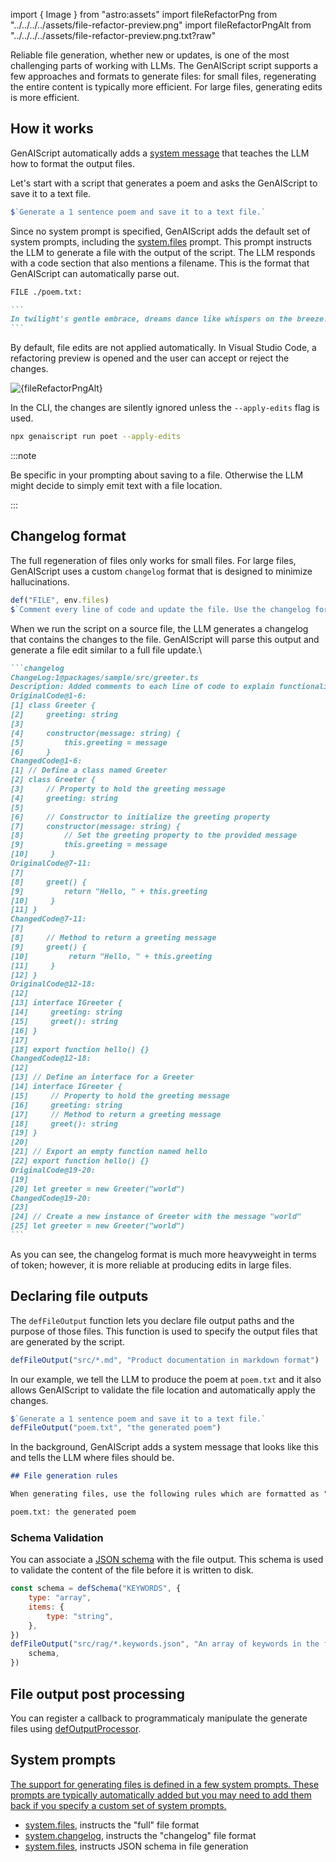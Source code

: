 import { Image } from "astro:assets"
import fileRefactorPng from "../../../../assets/file-refactor-preview.png"
import fileRefactorPngAlt from "../../../../assets/file-refactor-preview.png.txt?raw"

Reliable file generation, whether new or updates, is one of the most challenging parts of working with LLMs. The GenAIScript script supports a few approaches and formats to generate files: for small files, regenerating the entire content is typically more efficient.
For large files, generating edits is more efficient.

## How it works

GenAIScript automatically adds a [system message](/genaiscript/reference/scripts/system#systemfiles) that teaches the LLM how to format the output files.

Let's start with a script that generates a poem and asks the GenAIScript to save it to a text file.

```js title="poet.genai.mjs"
$`Generate a 1 sentence poem and save it to a text file.`
```

Since no system prompt is specified, GenAIScript adds the default set of system prompts, including the [system.files](#system) prompt. This prompt instructs the LLM to generate a file with the output of the script.
The LLM responds with a code section that also mentions a filename. This is the format that GenAIScript can automatically parse out.

````md wrap
FILE ./poem.txt:

```
In twilight's gentle embrace, dreams dance like whispers on the breeze.
```
````

By default, file edits are not applied automatically. In Visual Studio Code, a refactoring preview is opened and the user can accept or reject the changes.

<Image src={fileRefactorPng} alt={fileRefactorPngAlt} loading="lazy" />

In the CLI, the changes are silently ignored unless the `--apply-edits` flag is used.

```sh
npx genaiscript run poet --apply-edits
```

:::note

Be specific in your prompting about saving to a file. Otherwise the LLM might decide to simply emit text with a file location.

:::

## Changelog format

The full regeneration of files only works for small files.
For large files, GenAIScript uses a custom `changelog` format that is designed to minimize hallucinations.

```js title="commenter.genai.mjs" "changelog"
def("FILE", env.files)
$`Comment every line of code and update the file. Use the changelog format.`
```

When we run the script on a source file, the LLM generates a changelog that contains the changes to the file.
GenAIScript will parse this output and generate a file edit similar to a full file update.\

````md wrap
```changelog
ChangeLog:1@packages/sample/src/greeter.ts
Description: Added comments to each line of code to explain functionality.
OriginalCode@1-6:
[1] class Greeter {
[2]     greeting: string
[3]
[4]     constructor(message: string) {
[5]         this.greeting = message
[6]     }
ChangedCode@1-6:
[1] // Define a class named Greeter
[2] class Greeter {
[3]     // Property to hold the greeting message
[4]     greeting: string
[5]
[6]     // Constructor to initialize the greeting property
[7]     constructor(message: string) {
[8]         // Set the greeting property to the provided message
[9]         this.greeting = message
[10]     }
OriginalCode@7-11:
[7]
[8]     greet() {
[9]         return "Hello, " + this.greeting
[10]     }
[11] }
ChangedCode@7-11:
[7]
[8]     // Method to return a greeting message
[9]     greet() {
[10]         return "Hello, " + this.greeting
[11]     }
[12] }
OriginalCode@12-18:
[12]
[13] interface IGreeter {
[14]     greeting: string
[15]     greet(): string
[16] }
[17]
[18] export function hello() {}
ChangedCode@12-18:
[12]
[13] // Define an interface for a Greeter
[14] interface IGreeter {
[15]     // Property to hold the greeting message
[16]     greeting: string
[17]     // Method to return a greeting message
[18]     greet(): string
[19] }
[20]
[21] // Export an empty function named hello
[22] export function hello() {}
OriginalCode@19-20:
[19]
[20] let greeter = new Greeter("world")
ChangedCode@19-20:
[23]
[24] // Create a new instance of Greeter with the message "world"
[25] let greeter = new Greeter("world")
```
````

As you can see, the changelog format is much more heavyweight in terms of token; however, it is more reliable at producing edits in large files.

## Declaring file outputs

The `defFileOutput` function lets you declare file output paths and the purpose of those files. This function is used to specify the output files that are generated by the script.

```js wrap
defFileOutput("src/*.md", "Product documentation in markdown format")
```

In our example, we tell the LLM to produce the poem at `poem.txt` and it also allows GenAIScript to validate the file location and automatically apply the changes.

```js
$`Generate a 1 sentence poem and save it to a text file.`
defFileOutput("poem.txt", "the generated poem")
```

In the background, GenAIScript adds a system message that looks like this and tells the LLM where files should be.

```md wrap
## File generation rules

When generating files, use the following rules which are formatted as "file glob: description":

poem.txt: the generated poem
```

### Schema Validation

You can associate a [JSON schema](/genaiscript/reference/scripts/schemas) with the file output. This schema is used to validate the content of the file before it is written to disk.

```js "schema"
const schema = defSchema("KEYWORDS", {
    type: "array",
    items: {
        type: "string",
    },
})
defFileOutput("src/rag/*.keywords.json", "An array of keywords in the file", {
    schema,
})
```

## File output post processing

You can register a callback to programmaticaly manipulate the generate files
using [defOutputProcessor](/genaiscript/reference/scripts/custom-output/).

## System prompts <a href="" id="system" />

The support for generating files is defined in a few system prompts. These prompts are typically automatically added but you may need to add them back if you specify a custom set of system prompts.

-   [system.files](/genaiscript/reference/scripts/system#systemfiles), instructs the "full" file format
-   [system.changelog](/genaiscript/reference/scripts/system#systemchangelog), instructs the "changelog" file format
-   [system.files](/genaiscript/reference/scripts/system#systemfiles_schema), instructs JSON schema in file generation
